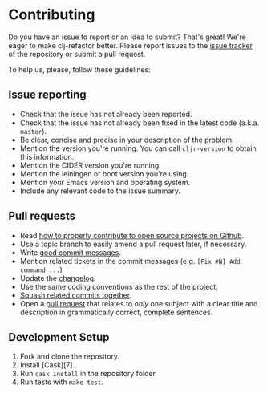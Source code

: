# Contributing

Do you have an issue to report or an idea to submit? That's great!
We're eager to make clj-refactor better. Please report issues to
the [issue tracker][1] of the repository or submit a pull request.

To help us, please, follow these guidelines:

## Issue reporting

* Check that the issue has not already been reported.
* Check that the issue has not already been fixed in the latest code
  (a.k.a. `master`).
* Be clear, concise and precise in your description of the problem.
* Mention the version you're running. You can call `cljr-version` to obtain this information.
* Mention the CIDER version you're running.
* Mention the leiningen or boot version you're using.
* Mention your Emacs version and operating system.
* Include any relevant code to the issue summary.

## Pull requests

* Read [how to properly contribute to open source projects on Github][2].
* Use a topic branch to easily amend a pull request later, if necessary.
* Write [good commit messages][3].
* Mention related tickets in the commit messages (e.g. `[Fix #N] Add command ...`)
* Update the [changelog][6].
* Use the same coding conventions as the rest of the project.
* [Squash related commits together][5].
* Open a [pull request][4] that relates to *only* one subject with a clear title and description in grammatically correct, complete sentences.

## Development Setup

1. Fork and clone the repository.
1. Install [Cask][7].
1. Run `cask install` in the repository folder.
1. Run tests with `make test`.

[1]: https://github.com/clojure-emacs/clj-refactor.el/issues
[2]: http://gun.io/blog/how-to-github-fork-branch-and-pull-request
[3]: http://tbaggery.com/2008/04/19/a-note-about-git-commit-messages.html
[4]: https://help.github.com/articles/using-pull-requests
[5]: http://gitready.com/advanced/2009/02/10/squashing-commits-with-rebase.html
[6]: https://github.com/clojure-emacs/clj-refactor.el/blob/master/CHANGELOG.md
